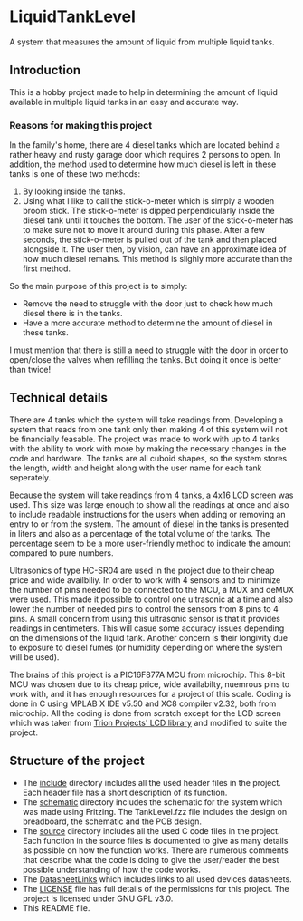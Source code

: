 # LiquidTankLevel
A system that measures the amount of liquid from multiple liquid tanks.

## Introduction
This is a hobby project made to help in determining the amount of liquid available in multiple liquid tanks in an easy and accurate way.
### Reasons for making this project
In the family's home, there are 4 diesel tanks which are located behind a rather heavy and rusty garage door which requires 2 persons to open. In addition, the method used to determine how much diesel is left in these tanks is one of these two methods:
 1. By looking inside the tanks.
 2. Using what I like to call the stick-o-meter which is simply a wooden broom stick. The stick-o-meter is dipped perpendicularly inside the diesel tank until it touches the bottom. The user of the stick-o-meter has to make sure not to move it around during this phase. After a few seconds, the stick-o-meter is pulled out of the tank and then placed alongside it. The user then, by vision, can have an approximate idea of how much diesel remains. This method is slighly more accurate than the first method.

So the main purpose of this project is to simply:
* Remove the need to struggle with the door just to check how much diesel there is in the tanks.
* Have a more accurate method to determine the amount of diesel in these tanks.

I must mention that there is still a need to struggle with the door in order to open/close the valves when refilling the tanks. But doing it once is better than twice!

## Technical details
There are 4 tanks which the system will take readings from. Developing a system that reads from one tank only then making 4 of this system will not be financially feasable. The project was made to work with up to 4 tanks with the ability to work with more by making the necessary changes in the code and hardware. The tanks are all cuboid shapes, so the system stores the length, width and height along with the user name for each tank seperately.

Because the system will take readings from 4 tanks, a 4x16 LCD screen was used. This size was large enough to show all the readings at once and also to include readable instructions for the users when adding or removing an entry to or from the system. The amount of diesel in the tanks is presented in liters and also as a percentage of the total volume of the tanks. The percentage seem to be a more user-friendly method to indicate the amount compared to pure numbers.

Ultrasonics of type HC-SR04 are used in the project due to their cheap price and wide availbiliy. In order to work with 4 sensors and to minimize the number of pins needed to be connected to the MCU, a MUX and deMUX were used. This made it possible to control one ultrasonic at a time and also lower the number of needed pins to control the sensors from 8 pins to 4 pins. A small concern from using this ultrasonic sensor is that it provides readings in centimeters. This will casue some accuracy issues depending on the dimensions of the liquid tank. Another concern is their longivity due to exposure to diesel fumes (or humidity depending on where the system will be used).

The brains of this project is a PIC16F877A MCU from microchip. This 8-bit MCU was chosen due to its cheap price, wide availabilty, nuemrous pins to work with, and it has enough resources for a project of this scale. Coding is done in C using MPLAB X IDE v5.50 and XC8 compiler v2.32, both from microchip. All the coding is done from scratch except for the LCD screen which was taken from [Trion Projects' LCD library](https://trionprojects.org/lcd-library-for-8-bit-pic-microcontrollers/) and modified to suite the project.

## Structure of the project
* The [include](include/) directory includes all the used header files in the project. Each header file has a short description of its function.
* The [schematic](schematic/) directory includes the schematic for the system which was made using Fritzing. The TankLevel.fzz file includes the design on breadboard, the schematic and the PCB design.
* The [source](source/) directory includes all the used C code files in the project. Each function in the source files is documented to give as many details as possible on how the function works. There are numerous comments that describe what the code is doing to give the user/reader the best possible understanding of how the code works.
* The [DatasheetLinks](DatasheetLinks.md) which includes links to all used devices datasheets.
* The [LICENSE](LICENSE) file has full details of the permissions for this project. The project is licensed under GNU GPL v3.0.
* This README file.
